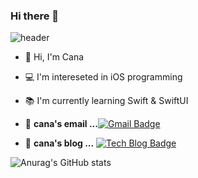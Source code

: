 ### Hi there 👋
![header](https://capsule-render.vercel.app/api?type=soft&color=4D75DB&section=header&text=Cana's%20github&fontColor=ffffff)

- 👋   Hi, I'm Cana
- 💻   I'm intereseted in iOS programming
- 📚   I'm currently learning Swift & SwiftUI

- 📮  **cana's email ...**[![Gmail Badge](https://img.shields.io/badge/Gmail-d14836?style=flat-square&logo=Gmail&logoColor=white&link=mailto:absolute0017@gmail.com)](mailto:absolute0017@gmail.com)

- 📒  **cana's blog ...** [![Tech Blog Badge](http://img.shields.io/badge/-Tech%20blog-black?style=flat-square&logo=blogger&logoColor=white&link=https://cana17.tistory.com/)](https://cana17.tistory.com/)
   
![Anurag's GitHub stats](https://github-readme-stats.vercel.app/api?username=woojinchoi17&show_icons=true&theme=cobalt)  

<!--
**woojinchoi17/woojinchoi17** is a ✨ _special_ ✨ repository because its `README.md` (this file) appears on your GitHub profile.

Here are some ideas to get you started:

- 🔭 I’m currently working on ...
- 🌱 I’m currently learning ...
- 👯 I’m looking to collaborate on ...
- 🤔 I’m looking for help with ...
- 💬 Ask me about ...
- 📫 How to reach me: ...
- 😄 Pronouns: ...
- ⚡ Fun fact: ...
-->
